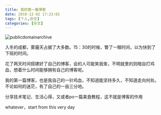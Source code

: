 ```yaml
---
title: 我的第一篇博客
date: 2016-12-02 17:23:02
tags: [个人,杂文]
categories: [杂文]
---
```


  ![publicdomainarchive](http://publicdomainarchive.com/wp-content/uploads/2014/12/public-domain-images-free-stock-photos-high-quality-resolution-downloads-public-domain-archive-18-1080x810.jpg)

  入冬的成都，雾霾天占据了大多数。15：30的时候，瞥了一眼时间，以为快到了下班的时间。

  花了两天时间搭建好了自己的博客，会的人可能笑我笨，不明就里的则暗自打鸡血，想着什么时间能够拥有自己的博客呢。

  <!-- more -->

  我的第一篇博客，也是我自己的一针鸡血，不知道能坚持多久，不知道走向何处。不论如何的迷茫，有了自己的一亩三分地。

  分享技术笔记、生活心得，又或者po一篇美食教程，这不就是博客的作用

  whatever，start from this very day
